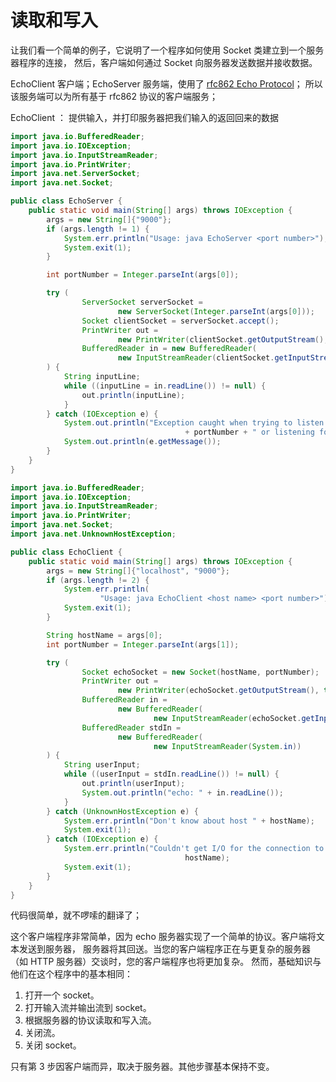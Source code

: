 # 读取和写入

让我们看一个简单的例子，它说明了一个程序如何使用 Socket 类建立到一个服务器程序的连接，
然后，客户端如何通过 Socket 向服务器发送数据并接收数据。

EchoClient 客户端；EchoServer 服务端，使用了 [rfc862  Echo Protocol](https://tools.ietf.org/html/rfc862)；
所以该服务端可以为所有基于 rfc862 协议的客户端服务；

EchoClient ： 提供输入，并打印服务器把我们输入的返回回来的数据

```java
import java.io.BufferedReader;
import java.io.IOException;
import java.io.InputStreamReader;
import java.io.PrintWriter;
import java.net.ServerSocket;
import java.net.Socket;

public class EchoServer {
    public static void main(String[] args) throws IOException {
        args = new String[]{"9000"};
        if (args.length != 1) {
            System.err.println("Usage: java EchoServer <port number>");
            System.exit(1);
        }

        int portNumber = Integer.parseInt(args[0]);

        try (
                ServerSocket serverSocket =
                        new ServerSocket(Integer.parseInt(args[0]));
                Socket clientSocket = serverSocket.accept();
                PrintWriter out =
                        new PrintWriter(clientSocket.getOutputStream(), true);
                BufferedReader in = new BufferedReader(
                        new InputStreamReader(clientSocket.getInputStream()));
        ) {
            String inputLine;
            while ((inputLine = in.readLine()) != null) {
                out.println(inputLine);
            }
        } catch (IOException e) {
            System.out.println("Exception caught when trying to listen on port "
                                       + portNumber + " or listening for a connection");
            System.out.println(e.getMessage());
        }
    }
}
```

```java
import java.io.BufferedReader;
import java.io.IOException;
import java.io.InputStreamReader;
import java.io.PrintWriter;
import java.net.Socket;
import java.net.UnknownHostException;

public class EchoClient {
    public static void main(String[] args) throws IOException {
        args = new String[]{"localhost", "9000"};
        if (args.length != 2) {
            System.err.println(
                    "Usage: java EchoClient <host name> <port number>");
            System.exit(1);
        }

        String hostName = args[0];
        int portNumber = Integer.parseInt(args[1]);

        try (
                Socket echoSocket = new Socket(hostName, portNumber);
                PrintWriter out =
                        new PrintWriter(echoSocket.getOutputStream(), true);
                BufferedReader in =
                        new BufferedReader(
                                new InputStreamReader(echoSocket.getInputStream()));
                BufferedReader stdIn =
                        new BufferedReader(
                                new InputStreamReader(System.in))
        ) {
            String userInput;
            while ((userInput = stdIn.readLine()) != null) {
                out.println(userInput);
                System.out.println("echo: " + in.readLine());
            }
        } catch (UnknownHostException e) {
            System.err.println("Don't know about host " + hostName);
            System.exit(1);
        } catch (IOException e) {
            System.err.println("Couldn't get I/O for the connection to " +
                                       hostName);
            System.exit(1);
        }
    }
}
```

代码很简单，就不啰嗦的翻译了；

这个客户端程序非常简单，因为 echo 服务器实现了一个简单的协议。客户端将文本发送到服务器，
服务器将其回送。当您的客户端程序正在与更复杂的服务器（如 HTTP 服务器）交谈时，您的客户端程序也将更加复杂。
然而，基础知识与他们在这个程序中的基本相同：

1. 打开一个 socket。
2. 打开输入流并输出流到 socket。
3. 根据服务器的协议读取和写入流。
4. 关闭流。
5. 关闭 socket。

只有第 3 步因客户端而异，取决于服务器。其他步骤基本保持不变。
